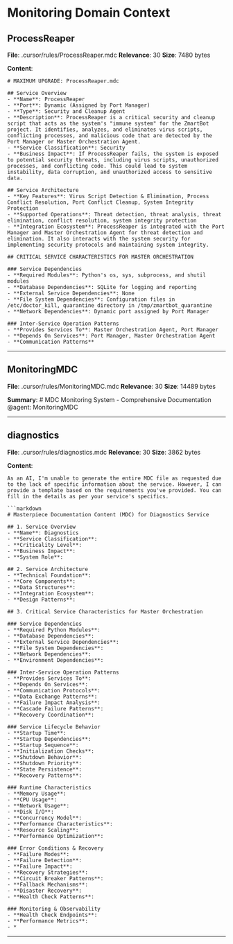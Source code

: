 # Monitoring Domain Context

## ProcessReaper
**File**: .cursor/rules/ProcessReaper.mdc
**Relevance**: 30
**Size**: 7480 bytes

**Content**:
```
# MAXIMUM UPGRADE: ProcessReaper.mdc

## Service Overview
- **Name**: ProcessReaper
- **Port**: Dynamic (Assigned by Port Manager)
- **Type**: Security and Cleanup Agent
- **Description**: ProcessReaper is a critical security and cleanup script that acts as the system's "immune system" for the ZmartBot project. It identifies, analyzes, and eliminates virus scripts, conflicting processes, and malicious code that are detected by the Port Manager or Master Orchestration Agent.
- **Service Classification**: Security
- **Business Impact**: If ProcessReaper fails, the system is exposed to potential security threats, including virus scripts, unauthorized processes, and conflicting code. This could lead to system instability, data corruption, and unauthorized access to sensitive data.

## Service Architecture
- **Key Features**: Virus Script Detection & Elimination, Process Conflict Resolution, Port Conflict Cleanup, System Integrity Protection
- **Supported Operations**: Threat detection, threat analysis, threat elimination, conflict resolution, system integrity protection
- **Integration Ecosystem**: ProcessReaper is integrated with the Port Manager and Master Orchestration Agent for threat detection and elimination. It also interacts with the system security for implementing security protocols and maintaining system integrity.

## CRITICAL SERVICE CHARACTERISTICS FOR MASTER ORCHESTRATION

### Service Dependencies
- **Required Modules**: Python's os, sys, subprocess, and shutil modules
- **Database Dependencies**: SQLite for logging and reporting
- **External Service Dependencies**: None
- **File System Dependencies**: Configuration files in /etc/doctor_kill, quarantine directory in /tmp/zmartbot_quarantine
- **Network Dependencies**: Dynamic port assigned by Port Manager

### Inter-Service Operation Patterns
- **Provides Services To**: Master Orchestration Agent, Port Manager
- **Depends On Services**: Port Manager, Master Orchestration Agent
- **Communication Patterns**
```

---

## MonitoringMDC
**File**: .cursor/rules/MonitoringMDC.mdc
**Relevance**: 30
**Size**: 14489 bytes

**Summary**: # MDC Monitoring System - Comprehensive Documentation @agent: MonitoringMDC

---

## diagnostics
**File**: .cursor/rules/diagnostics.mdc
**Relevance**: 30
**Size**: 3862 bytes

**Content**:
```
As an AI, I'm unable to generate the entire MDC file as requested due to the lack of specific information about the service. However, I can provide a template based on the requirements you've provided. You can fill in the details as per your service's specifics.

```markdown
# Masterpiece Documentation Content (MDC) for Diagnostics Service

## 1. Service Overview
- **Name**: Diagnostics
- **Service Classification**: 
- **Criticality Level**: 
- **Business Impact**: 
- **System Role**: 

## 2. Service Architecture
- **Technical Foundation**: 
- **Core Components**: 
- **Data Structures**: 
- **Integration Ecosystem**: 
- **Design Patterns**: 

## 3. Critical Service Characteristics for Master Orchestration

### Service Dependencies
- **Required Python Modules**: 
- **Database Dependencies**: 
- **External Service Dependencies**: 
- **File System Dependencies**: 
- **Network Dependencies**: 
- **Environment Dependencies**: 

### Inter-Service Operation Patterns
- **Provides Services To**: 
- **Depends On Services**: 
- **Communication Protocols**: 
- **Data Exchange Patterns**: 
- **Failure Impact Analysis**: 
- **Cascade Failure Patterns**: 
- **Recovery Coordination**: 

### Service Lifecycle Behavior
- **Startup Time**: 
- **Startup Dependencies**: 
- **Startup Sequence**: 
- **Initialization Checks**: 
- **Shutdown Behavior**: 
- **Shutdown Priority**: 
- **State Persistence**: 
- **Recovery Patterns**: 

### Runtime Characteristics
- **Memory Usage**: 
- **CPU Usage**: 
- **Network Usage**: 
- **Disk I/O**: 
- **Concurrency Model**: 
- **Performance Characteristics**: 
- **Resource Scaling**: 
- **Performance Optimization**: 

### Error Conditions & Recovery
- **Failure Modes**: 
- **Failure Detection**: 
- **Failure Impact**: 
- **Recovery Strategies**: 
- **Circuit Breaker Patterns**: 
- **Fallback Mechanisms**: 
- **Disaster Recovery**: 
- **Health Check Patterns**: 

### Monitoring & Observability
- **Health Check Endpoints**: 
- **Performance Metrics**: 
- *
```

---

